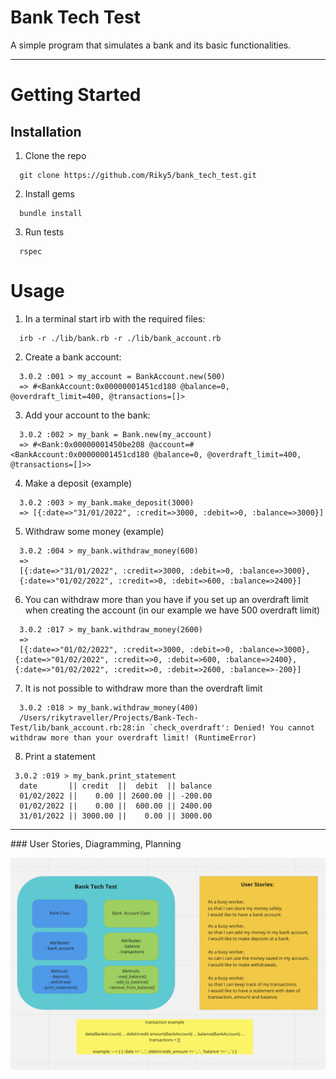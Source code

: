 # Bank Tech Test

A simple program that simulates a bank and its basic functionalities.

---

# Getting Started
## Installation

1. Clone the repo
```
  git clone https://github.com/Riky5/bank_tech_test.git
```
2. Install gems
```
  bundle install
```
3. Run tests
```
  rspec
```

# Usage

1. In a terminal start irb with the required files:
```
  irb -r ./lib/bank.rb -r ./lib/bank_account.rb
```
2. Create a bank account:
```
  3.0.2 :001 > my_account = BankAccount.new(500)
  => #<BankAccount:0x00000001451cd180 @balance=0, @overdraft_limit=400, @transactions=[]> 
```
3. Add your account to the bank:
```
  3.0.2 :002 > my_bank = Bank.new(my_account)
  => #<Bank:0x00000001450be208 @account=#<BankAccount:0x00000001451cd180 @balance=0, @overdraft_limit=400, @transactions=[]>> 
```
4. Make a deposit (example)
```
  3.0.2 :003 > my_bank.make_deposit(3000)
  => [{:date=>"31/01/2022", :credit=>3000, :debit=>0, :balance=>3000}] 
```
5. Withdraw some money (example)
```
  3.0.2 :004 > my_bank.withdraw_money(600)
  => 
  [{:date=>"31/01/2022", :credit=>3000, :debit=>0, :balance=>3000},
  {:date=>"01/02/2022", :credit=>0, :debit=>600, :balance=>2400}] 
```
6. You can withdraw more than you have if you set up an overdraft limit when creating the account (in our example we have 500 overdraft limit)
```
  3.0.2 :017 > my_bank.withdraw_money(2600)
  => 
  [{:date=>"01/02/2022", :credit=>3000, :debit=>0, :balance=>3000},
 {:date=>"01/02/2022", :credit=>0, :debit=>600, :balance=>2400},
 {:date=>"01/02/2022", :credit=>0, :debit=>2600, :balance=>-200}] 
```
7. It is not possible to withdraw more than the overdraft limit
```
  3.0.2 :018 > my_bank.withdraw_money(400)
  /Users/rikytraveller/Projects/Bank-Tech-Test/lib/bank_account.rb:28:in `check_overdraft': Denied! You cannot withdraw more than your overdraft limit! (RuntimeError)
```
8. Print a statement
```
 3.0.2 :019 > my_bank.print_statement
  date       || credit  ||  debit  || balance
  01/02/2022 ||    0.00 || 2600.00 || -200.00          
  01/02/2022 ||    0.00 ||  600.00 || 2400.00          
  31/01/2022 || 3000.00 ||    0.00 || 3000.00  
```

---
### User Stories, Diagramming, Planning

![planning_screenshot](images/Bank_Tech_Test.png)

